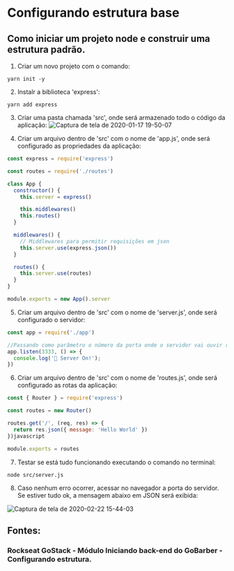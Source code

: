 # Configurando estrutura base
## Como iniciar um projeto node e construir uma estrutura padrão. 

1. Criar um novo projeto com o comando:
```
yarn init -y
```

2. Instalr a biblioteca 'express':
```
yarn add express
```

3. Criar uma pasta chamada 'src', onde será armazenado todo o código da aplicação:
![Captura de tela de 2020-01-17 19-50-07](https://user-images.githubusercontent.com/54601930/72651647-c00ee000-3962-11ea-8cd3-7d11f58d13a0.png)

4. Criar um arquivo dentro de 'src' com o nome de 'app.js', onde será configurado as propriedades da aplicação:
```javascript
const express = require('express')

const routes = require('./routes')

class App {
  constructor() {
    this.server = express()

    this.middlewares()
    this.routes()
  }

  middlewares() {
    // Middlewares para permitir requisições em json
    this.server.use(express.json())
  }

  routes() {
    this.server.use(routes)
  }
}

module.exports = new App().server
```

5. Criar um arquivo dentro de 'src' com o nome de 'server.js', onde será configurado o servidor:
```javascript
const app = require('./app')

//Passando como parâmetro o número da porta onde o servidor vai ouvir requisições.
app.listen(3333, () => {
  console.log('🦈️ Server On!');
})
```

6. Criar um arquivo dentro de 'src' com o nome de 'routes.js', onde será configurado as rotas da aplicação:
```javascript
const { Router } = require('express')

const routes = new Router()

routes.get('/', (req, res) => {
  return res.json({ message: 'Hello World' })
})javascript

module.exports = routes
```
7. Testar se está tudo funcionando executando o comando no terminal:
```
node src/server.js 
```

8. Caso nenhum erro ocorrer, acessar no navegador a porta do servidor. Se estiver tudo ok, a mensagem abaixo em JSON será exibida:

![Captura de tela de 2020-02-22 15-44-03](https://user-images.githubusercontent.com/54601930/75097505-3c13cd80-558a-11ea-84f5-8a1a9f699434.png)

## Fontes: 
### Rockseat GoStack - Módulo Iniciando back-end do GoBarber - Configurando estrutura. 
